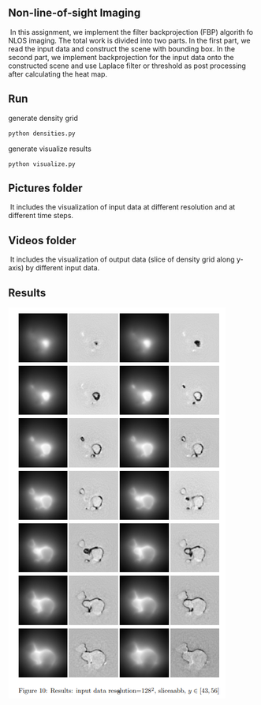 ## Non-line-of-sight Imaging

​	In this assignment, we implement the filter backprojection (FBP) algorith fo NLOS imaging. The total work is divided into two parts. In the first part, we read the input data and construct the scene with bounding box. In the second part, we implement backprojection for the input data onto the constructed scene and use Laplace filter or threshold as post processing after calculating the heat map.

## Run

generate density grid

```bash
python densities.py
```

generate visualize results

```
python visualize.py
```

## Pictures folder
​	It includes the visualization of input data at different resolution and at different time steps.

## Videos folder
​	It includes the visualization of output data (slice of density grid along y-axis) by different input data.

## Results

![image-20230103180743256](pictures/result.png)